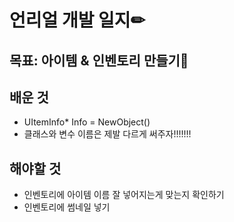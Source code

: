 # 언리얼 개발 일지✏



## 목표: 아이템 & 인벤토리 만들기🎁


## 배운 것

* UItemInfo* Info = NewObject<UItemInfo>()
* 클래스와 변수 이름은 제발 다르게 써주자!!!!!!!

## 해야할 것

* 인벤토리에 아이템 이름 잘 넣어지는게 맞는지 확인하기
* 인벤토리에 썸네일 넣기


